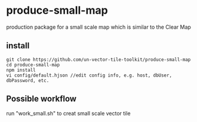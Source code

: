 # produce-small-map
production package for a small scale map which is similar to the Clear Map


## install
```console
git clone https://github.com/un-vector-tile-toolkit/produce-small-map
cd produce-small-map
npm install
vi config/default.hjson //edit config info, e.g. host, dbUser, dbPassword, etc.
```

## Possible workflow
run "work_small.sh" to creat small scale vector tile  
  
